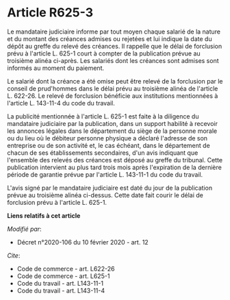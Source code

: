 # Article R625-3

Le mandataire judiciaire informe par tout moyen chaque salarié de la nature et du montant des créances admises ou rejetées et
lui indique la date du dépôt au greffe du relevé des créances. Il rappelle que le délai de forclusion prévu à l'article L.
625-1 court à compter de la publication prévue au troisième alinéa ci-après. Les salariés dont les créances sont admises sont
informés au moment du paiement.

Le salarié dont la créance a été omise peut être relevé de la forclusion par le conseil de prud'hommes dans le délai prévu au
troisième alinéa de l'article L. 622-26. Le relevé de forclusion bénéficie aux institutions mentionnées à l'article L.
143-11-4 du code du travail.

La publicité mentionnée à l'article L. 625-1 est faite à la diligence du mandataire judiciaire par la publication, dans un
support habilité à recevoir les annonces légales dans le département du siège de la personne morale ou du lieu où le débiteur
personne physique a déclaré l'adresse de son entreprise ou de son activité et, le cas échéant, dans le département de chacun
de ses établissements secondaires, d'un avis indiquant que l'ensemble des relevés des créances est déposé au greffe du
tribunal. Cette publication intervient au plus tard trois mois après l'expiration de la dernière période de garantie prévue
par l'article L. 143-11-1 du code du travail.

L'avis signé par le mandataire judiciaire est daté du jour de la publication prévue au troisième alinéa ci-dessus. Cette date
fait courir le délai de forclusion prévu à l'article L. 625-1.

**Liens relatifs à cet article**

_Modifié par_:

  - Décret n°2020-106 du 10 février 2020 - art. 12

_Cite_:

  - Code de commerce - art. L622-26
  - Code de commerce - art. L625-1
  - Code du travail - art. L143-11-1
  - Code du travail - art. L143-11-4
